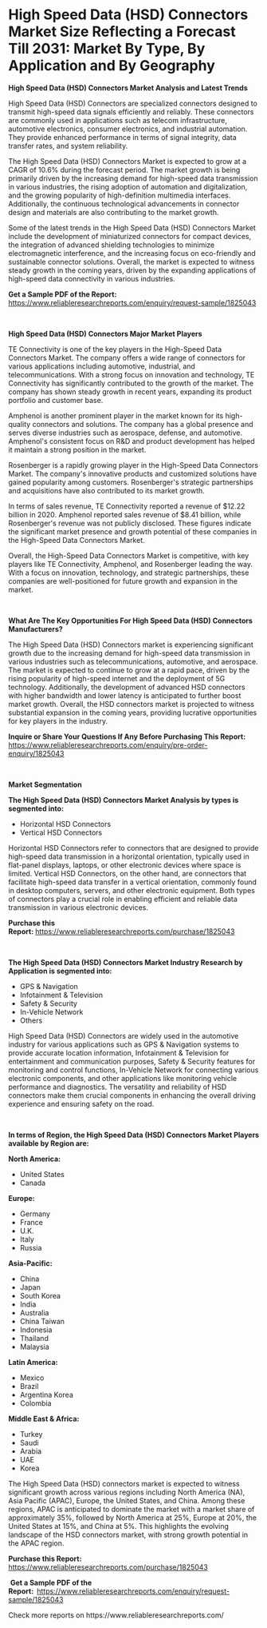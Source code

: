 <p><h1>High Speed Data (HSD) Connectors Market Size Reflecting a Forecast Till 2031: Market By Type, By Application and By Geography</h1></p><p><strong>High Speed Data (HSD) Connectors Market Analysis and Latest Trends</strong></p>
<p><p>High Speed Data (HSD) Connectors are specialized connectors designed to transmit high-speed data signals efficiently and reliably. These connectors are commonly used in applications such as telecom infrastructure, automotive electronics, consumer electronics, and industrial automation. They provide enhanced performance in terms of signal integrity, data transfer rates, and system reliability.</p><p>The High Speed Data (HSD) Connectors Market is expected to grow at a CAGR of 10.6% during the forecast period. The market growth is being primarily driven by the increasing demand for high-speed data transmission in various industries, the rising adoption of automation and digitalization, and the growing popularity of high-definition multimedia interfaces. Additionally, the continuous technological advancements in connector design and materials are also contributing to the market growth.</p><p>Some of the latest trends in the High Speed Data (HSD) Connectors Market include the development of miniaturized connectors for compact devices, the integration of advanced shielding technologies to minimize electromagnetic interference, and the increasing focus on eco-friendly and sustainable connector solutions. Overall, the market is expected to witness steady growth in the coming years, driven by the expanding applications of high-speed data connectivity in various industries.</p></p>
<p><strong>Get a Sample PDF of the Report:&nbsp;</strong> <a href="https://www.reliableresearchreports.com/enquiry/request-sample/1825043">https://www.reliableresearchreports.com/enquiry/request-sample/1825043</a></p>
<p>&nbsp;</p>
<p><strong>High Speed Data (HSD) Connectors Major Market Players</strong></p>
<p><p>TE Connectivity is one of the key players in the High-Speed Data Connectors Market. The company offers a wide range of connectors for various applications including automotive, industrial, and telecommunications. With a strong focus on innovation and technology, TE Connectivity has significantly contributed to the growth of the market. The company has shown steady growth in recent years, expanding its product portfolio and customer base.</p><p>Amphenol is another prominent player in the market known for its high-quality connectors and solutions. The company has a global presence and serves diverse industries such as aerospace, defense, and automotive. Amphenol's consistent focus on R&D and product development has helped it maintain a strong position in the market.</p><p>Rosenberger is a rapidly growing player in the High-Speed Data Connectors Market. The company's innovative products and customized solutions have gained popularity among customers. Rosenberger's strategic partnerships and acquisitions have also contributed to its market growth.</p><p>In terms of sales revenue, TE Connectivity reported a revenue of $12.22 billion in 2020. Amphenol reported sales revenue of $8.41 billion, while Rosenberger's revenue was not publicly disclosed. These figures indicate the significant market presence and growth potential of these companies in the High-Speed Data Connectors Market.</p><p>Overall, the High-Speed Data Connectors Market is competitive, with key players like TE Connectivity, Amphenol, and Rosenberger leading the way. With a focus on innovation, technology, and strategic partnerships, these companies are well-positioned for future growth and expansion in the market.</p></p>
<p>&nbsp;</p>
<p><strong>What Are The Key Opportunities For High Speed Data (HSD) Connectors Manufacturers?</strong></p>
<p><p>The High Speed Data (HSD) Connectors market is experiencing significant growth due to the increasing demand for high-speed data transmission in various industries such as telecommunications, automotive, and aerospace. The market is expected to continue to grow at a rapid pace, driven by the rising popularity of high-speed internet and the deployment of 5G technology. Additionally, the development of advanced HSD connectors with higher bandwidth and lower latency is anticipated to further boost market growth. Overall, the HSD connectors market is projected to witness substantial expansion in the coming years, providing lucrative opportunities for key players in the industry.</p></p>
<p><strong>Inquire or Share Your Questions If Any Before Purchasing This Report:</strong> <a href="https://www.reliableresearchreports.com/enquiry/pre-order-enquiry/1825043">https://www.reliableresearchreports.com/enquiry/pre-order-enquiry/1825043</a></p>
<p>&nbsp;</p>
<p><strong>Market Segmentation</strong></p>
<p><strong>The High Speed Data (HSD) Connectors Market Analysis by types is segmented into:</strong></p>
<p><ul><li>Horizontal HSD Connectors</li><li>Vertical HSD Connectors</li></ul></p>
<p><p>Horizontal HSD Connectors refer to connectors that are designed to provide high-speed data transmission in a horizontal orientation, typically used in flat-panel displays, laptops, or other electronic devices where space is limited. Vertical HSD Connectors, on the other hand, are connectors that facilitate high-speed data transfer in a vertical orientation, commonly found in desktop computers, servers, and other electronic equipment. Both types of connectors play a crucial role in enabling efficient and reliable data transmission in various electronic devices.</p></p>
<p><strong>Purchase this Report:&nbsp;</strong><a href="https://www.reliableresearchreports.com/purchase/1825043">https://www.reliableresearchreports.com/purchase/1825043</a></p>
<p>&nbsp;</p>
<p><strong>The High Speed Data (HSD) Connectors Market Industry Research by Application is segmented into:</strong></p>
<p><ul><li>GPS & Navigation</li><li>Infotainment & Television</li><li>Safety & Security</li><li>In-Vehicle Network</li><li>Others</li></ul></p>
<p><p>High Speed Data (HSD) Connectors are widely used in the automotive industry for various applications such as GPS & Navigation systems to provide accurate location information, Infotainment & Television for entertainment and communication purposes, Safety & Security features for monitoring and control functions, In-Vehicle Network for connecting various electronic components, and other applications like monitoring vehicle performance and diagnostics. The versatility and reliability of HSD connectors make them crucial components in enhancing the overall driving experience and ensuring safety on the road.</p></p>
<p>&nbsp;</p>
<p><strong>In terms of Region, the High Speed Data (HSD) Connectors Market Players available by Region are:</strong></p>
<p>
    <p> <strong> North America: </strong>
        <ul>
            <li>United States</li>
            <li>Canada</li>
        </ul>
        </p> 
    <p> <strong> Europe: </strong>
        <ul>
            <li>Germany</li>
            <li>France</li>
            <li>U.K.</li>
            <li>Italy</li>
            <li>Russia</li>
        </ul>
        </p> 
    <p> <strong> Asia-Pacific: </strong>
        <ul>
            <li>China</li>
            <li>Japan</li>
            <li>South Korea</li>
            <li>India</li>
            <li>Australia</li>
            <li>China Taiwan</li>
            <li>Indonesia</li>
            <li>Thailand</li>
            <li>Malaysia</li>
        </ul>
        </p> 
    <p> <strong> Latin America: </strong>
        <ul>
            <li>Mexico</li>
            <li>Brazil</li>
            <li>Argentina Korea</li>
            <li>Colombia</li>
        </ul>
        </p> 
    <p> <strong> Middle East & Africa: </strong>
        <ul>
            <li>Turkey</li>
            <li>Saudi</li>
            <li>Arabia</li>
            <li>UAE</li>
            <li>Korea</li>
        </ul>
    </p>
    </p>
<p><p>The High Speed Data (HSD) connectors market is expected to witness significant growth across various regions including North America (NA), Asia Pacific (APAC), Europe, the United States, and China. Among these regions, APAC is anticipated to dominate the market with a market share of approximately 35%, followed by North America at 25%, Europe at 20%, the United States at 15%, and China at 5%. This highlights the evolving landscape of the HSD connectors market, with strong growth potential in the APAC region.</p></p>
<p><strong>Purchase this Report: </strong><a href="https://www.reliableresearchreports.com/purchase/1825043">https://www.reliableresearchreports.com/purchase/1825043</a></p>
<p>&nbsp;<strong>Get a Sample PDF of the Report:&nbsp;&nbsp;</strong><a href="https://www.reliableresearchreports.com/enquiry/request-sample/1825043">https://www.reliableresearchreports.com/enquiry/request-sample/1825043</a></p>
<p><strong></strong></p>
<p>Check more reports on https://www.reliableresearchreports.com/</p>